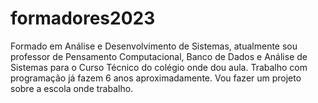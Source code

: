 # formadores2023
Formado em Análise e Desenvolvimento de Sistemas, atualmente sou professor de Pensamento Computacional, Banco de Dados e Análise de Sistemas para o Curso Técnico do colégio onde dou aula. 
Trabalho com programação já fazem 6 anos aproximadamente.
Vou fazer um projeto sobre a escola onde trabalho.
